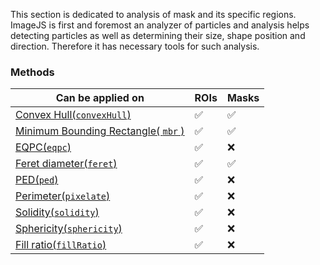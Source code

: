 This section is dedicated to analysis of mask and its specific regions. ImageJS is first and foremost an analyzer of particles and analysis helps detecting particles as well as determining their size, shape position and direction.
Therefore it has necessary tools for such analysis.

### Methods

| Can be applied on                                                                  | ROIs    | Masks    |
| ---------------------------------------------------------------------------------- | ------- | -------- |
| [Convex Hull(`convexHull`)](./Convex%20Hull.md 'internal link on convex hull')     | &#9989; | &#9989;  |
| [Minimum Bounding Rectangle( `mbr` )](./MBR.md 'internal link on grayscale')       | &#9989; | &#9989;  |
| [EQPC(`eqpc`)](./EQPC.md 'internal link on gradient')                              | &#9989; | &#10060; |
| [Feret diameter(`feret`)](./Feret%20Diameter.md 'internal link on feret diameter') | &#9989; | &#9989;  |
| [PED(`ped`)](./PED.md 'internal link on median')                                   | &#9989; | &#10060; |
| [Perimeter(`pixelate`)](./Perimeter.md 'internal link on pixelate')                | &#9989; | &#10060; |
| [Solidity(`solidity`)](./Solidity.md 'internal link on blur')                      | &#9989; | &#10060; |
| [Sphericity(`sphericity`)](./Sphericity.md 'internal link on gaussianBlur')        | &#9989; | &#10060; |
| [Fill ratio(`fillRatio`)](./Fill%20ratio.md 'internal link on level')              | &#9989; | &#10060; |
